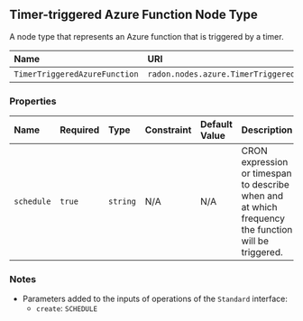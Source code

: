 ## Timer-triggered Azure Function Node Type

A node type that represents an Azure function that is triggered by a timer.

| Name | URI | Version | Derived From |
|:---- |:--- |:------- |:------------ |
| `TimerTriggeredAzureFunction` | `radon.nodes.azure.TimerTriggeredAzureFunction` | 1.0.0 | `radon.nodes.azure.AzureFunction` |

### Properties

| Name | Required | Type | Constraint | Default Value | Description |
|:---- |:-------- |:---- |:---------- |:------------- |:----------- |
| `schedule` | `true` | `string` | N/A | N/A | CRON expression or timespan to describe when and at which frequency the function will be triggered. |

### Notes

* Parameters added to the inputs of operations of the `Standard` interface:
    * `create`: `SCHEDULE` 
